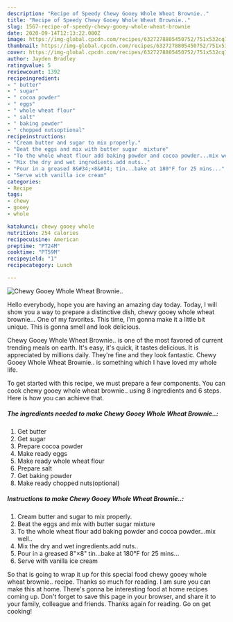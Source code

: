 ```yaml
---
description: "Recipe of Speedy Chewy Gooey Whole Wheat Brownie.."
title: "Recipe of Speedy Chewy Gooey Whole Wheat Brownie.."
slug: 1567-recipe-of-speedy-chewy-gooey-whole-wheat-brownie
date: 2020-09-14T12:13:22.080Z
image: https://img-global.cpcdn.com/recipes/6327278805450752/751x532cq70/chewy-gooey-whole-wheat-brownie-recipe-main-photo.jpg
thumbnail: https://img-global.cpcdn.com/recipes/6327278805450752/751x532cq70/chewy-gooey-whole-wheat-brownie-recipe-main-photo.jpg
cover: https://img-global.cpcdn.com/recipes/6327278805450752/751x532cq70/chewy-gooey-whole-wheat-brownie-recipe-main-photo.jpg
author: Jayden Bradley
ratingvalue: 5
reviewcount: 1392
recipeingredient:
- " butter"
- " sugar"
- " cocoa powder"
- " eggs"
- " whole wheat flour"
- " salt"
- " baking powder"
- " chopped nutsoptional"
recipeinstructions:
- "Cream butter and sugar to mix properly."
- "Beat the eggs and mix with butter sugar  mixture"
- "To the whole wheat flour add baking powder and cocoa powder...mix well.."
- "Mix the dry and wet ingredients.add nuts.."
- "Pour in a greased 8&#34;×8&#34; tin...bake at 180°F for 25 mins..."
- "Serve with vanilla ice cream"
categories:
- Recipe
tags:
- chewy
- gooey
- whole

katakunci: chewy gooey whole 
nutrition: 254 calories
recipecuisine: American
preptime: "PT24M"
cooktime: "PT59M"
recipeyield: "1"
recipecategory: Lunch

---
```



![Chewy Gooey Whole Wheat Brownie..](https://img-global.cpcdn.com/recipes/6327278805450752/751x532cq70/chewy-gooey-whole-wheat-brownie-recipe-main-photo.jpg)

Hello everybody, hope you are having an amazing day today. Today, I will show you a way to prepare a distinctive dish, chewy gooey whole wheat brownie... One of my favorites. This time, I'm gonna make it a little bit unique. This is gonna smell and look delicious.

Chewy Gooey Whole Wheat Brownie.. is one of the most favored of current trending meals on earth. It's easy, it's quick, it tastes delicious. It is appreciated by millions daily. They're fine and they look fantastic. Chewy Gooey Whole Wheat Brownie.. is something which I have loved my whole life.




To get started with this recipe, we must prepare a few components. You can cook chewy gooey whole wheat brownie.. using 8 ingredients and 6 steps. Here is how you can achieve that.

<!--inarticleads1-->

##### The ingredients needed to make Chewy Gooey Whole Wheat Brownie..:

1. Get  butter
1. Get  sugar
1. Prepare  cocoa powder
1. Make ready  eggs
1. Make ready  whole wheat flour
1. Prepare  salt
1. Get  baking powder
1. Make ready  chopped nuts(optional)




<!--inarticleads2-->

##### Instructions to make Chewy Gooey Whole Wheat Brownie..:

1. Cream butter and sugar to mix properly.
1. Beat the eggs and mix with butter sugar  mixture
1. To the whole wheat flour add baking powder and cocoa powder...mix well..
1. Mix the dry and wet ingredients.add nuts..
1. Pour in a greased 8&#34;×8&#34; tin...bake at 180°F for 25 mins...
1. Serve with vanilla ice cream




So that is going to wrap it up for this special food chewy gooey whole wheat brownie.. recipe. Thanks so much for reading. I am sure you can make this at home. There's gonna be interesting food at home recipes coming up. Don't forget to save this page in your browser, and share it to your family, colleague and friends. Thanks again for reading. Go on get cooking!
